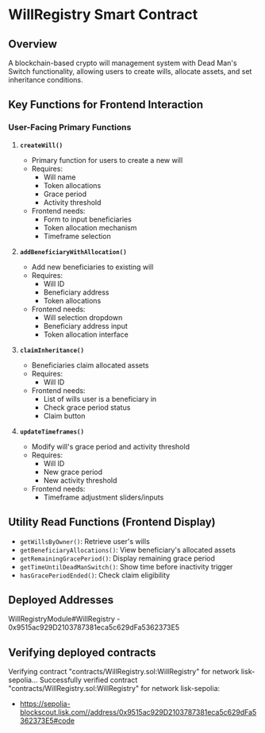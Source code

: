 # WillRegistry Smart Contract

## Overview
A blockchain-based crypto will management system with Dead Man's Switch functionality, allowing users to create wills, allocate assets, and set inheritance conditions.

## Key Functions for Frontend Interaction

### User-Facing Primary Functions

1. **`createWill()`**
   - Primary function for users to create a new will
   - Requires:
     - Will name
     - Token allocations
     - Grace period
     - Activity threshold
   - Frontend needs:
     - Form to input beneficiaries
     - Token allocation mechanism
     - Timeframe selection

2. **`addBeneficiaryWithAllocation()`**
   - Add new beneficiaries to existing will
   - Requires:
     - Will ID
     - Beneficiary address
     - Token allocations
   - Frontend needs:
     - Will selection dropdown
     - Beneficiary address input
     - Token allocation interface

3. **`claimInheritance()`**
   - Beneficiaries claim allocated assets
   - Requires:
     - Will ID
   - Frontend needs:
     - List of wills user is a beneficiary in
     - Check grace period status
     - Claim button

4. **`updateTimeframes()`**
   - Modify will's grace period and activity threshold
   - Requires:
     - Will ID
     - New grace period
     - New activity threshold
   - Frontend needs:
     - Timeframe adjustment sliders/inputs



## Utility Read Functions (Frontend Display)

- `getWillsByOwner()`: Retrieve user's wills
- `getBeneficiaryAllocations()`: View beneficiary's allocated assets
- `getRemainingGracePeriod()`: Display remaining grace period
- `getTimeUntilDeadManSwitch()`: Show time before inactivity trigger
- `hasGracePeriodEnded()`: Check claim eligibility




## Deployed Addresses

WillRegistryModule#WillRegistry - 0x9515ac929D2103787381eca5c629dFa5362373E5

## Verifying deployed contracts

Verifying contract "contracts/WillRegistry.sol:WillRegistry" for network lisk-sepolia...
Successfully verified contract "contracts/WillRegistry.sol:WillRegistry" for network lisk-sepolia:
  - https://sepolia-blockscout.lisk.com//address/0x9515ac929D2103787381eca5c629dFa5362373E5#code